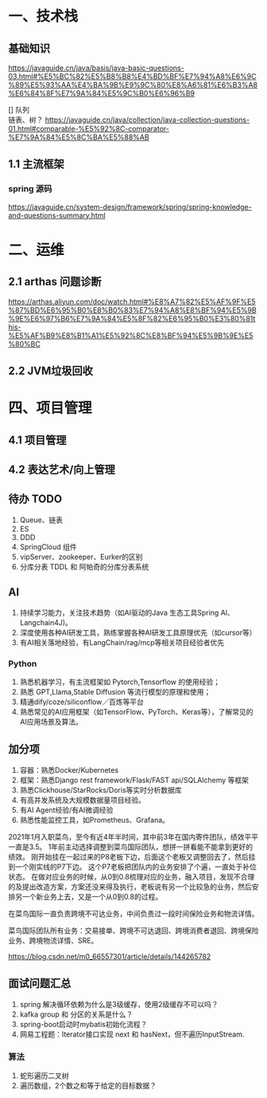 
# 一、技术栈

## 基础知识 
https://javaguide.cn/java/basis/java-basic-questions-03.html#%E5%BC%82%E5%B8%B8%E4%BD%BF%E7%94%A8%E6%9C%89%E5%93%AA%E4%BA%9B%E9%9C%80%E8%A6%81%E6%B3%A8%E6%84%8F%E7%9A%84%E5%9C%B0%E6%96%B9

[] 队列    
链表、树？
https://javaguide.cn/java/collection/java-collection-questions-01.html#comparable-%E5%92%8C-comparator-%E7%9A%84%E5%8C%BA%E5%88%AB

## 1.1 主流框架

### spring 源码
https://javaguide.cn/system-design/framework/spring/spring-knowledge-and-questions-summary.html


# 二、运维

## 2.1 arthas 问题诊断
https://arthas.aliyun.com/doc/watch.html#%E8%A7%82%E5%AF%9F%E5%87%BD%E6%95%B0%E8%B0%83%E7%94%A8%E8%BF%94%E5%9B%9E%E6%97%B6%E7%9A%84%E5%8F%82%E6%95%B0%E3%80%81this-%E5%AF%B9%E8%B1%A1%E5%92%8C%E8%BF%94%E5%9B%9E%E5%80%BC


## 2.2 JVM垃圾回收


# 四、项目管理

## 4.1 项目管理 

## 4.2 表达艺术/向上管理


## 待办 TODO 
1. Queue、链表  
3. ES
4. DDD
5. SpringCloud 组件
6. vipServer、zookeeper、Eurker的区别
7. 分库分表 TDDL 和 阿帕奇的分库分表系统


## AI
1. 持续学习能力，关注技术趋势（如AI驱动的Java 生态工具Spring Al、Langchain4J)。
2. 深度使用各种AI研发工具，熟练掌握各种AI研发工具原理优先（如cursor等）
3. 有AI相关落地经验，有LangChain/rag/mcp等相关项目经验者优先

### Python
1. 熟悉机器学习，有主流框架如 Pytorch,Tensorflow 的使用经验；
2. 熟悉 GPT,Llama,Stable Diffusion 等流行模型的原理和使用；
3. 精通dify/coze/siliconflow／百炼等平台
4. 熟悉常见的AI应用框架（如TensorFlow、PyTorch、Keras等），了解常见的AI应用场景及算法。


## 加分项
1. 容器：熟悉Docker/Kubernetes
2. 框架：熟悉Django rest framework/Flask/FAST api/SQLAlchemy 等框架
3. 熟悉Clickhouse/StarRocks/Doris等实时分析数据库
4. 有高并发系统及大规模数据量项目经验。
5. 有AI Agent经验/有AI微调经验
6. 熟悉性能监控工具，如Prometheus、Grafana。

2021年1月入职菜鸟，至今有近4年半时间，其中前3年在国内寄件团队，绩效平平一直是3.5。
1年前主动选择调整到菜鸟国际团队，想拼一拼看能不能拿到更好的绩效。
刚开始挂在一起过来的P8老板下边，后面这个老板又调整回去了，然后挂到一个刚实线的P7下边。
这个P7老板把团队内的业务安排了个遍，一直处于补位状态。
在做对应业务的时候，从0到0.8梳理对应的业务，融入项目，发现不合理的及提出改造方案，方案还没来得及执行，老板说有另一个比较急的业务，然后安排另一个新业务上去，又是一个从0到0.8的过程。

在菜鸟国际一直负责跨境不可达业务，中间负责过一段时间保险业务和物流详情。


菜鸟国际团队所有业务：交易接单、跨境不可达退回、跨境消费者退回、跨境保险业务、跨境物流详情、SRE。


https://blog.csdn.net/m0_66557301/article/details/144265782

## 面试问题汇总
1. spring 解决循环依赖为什么是3级缓存，使用2级缓存不可以吗？
4. kafka group 和 分区的关系是什么？
5. spring-boot启动时mybatis初始化流程？
6. 网易工程题：Iterator接口实现 next 和 hasNext，但不遍历InputStream.

### 算法
1. 蛇形遍历二叉树
2. 遍历数组，2个数之和等于给定的目标数据？